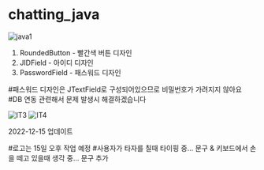 # chatting_java


![java1](https://user-images.githubusercontent.com/105403396/205471852-b9888b66-851b-4343-8711-f1c528d3f3bd.PNG)





1. RoundedButton -  빨간색 버튼 디자인
2. JIDField - 아이디 디자인
3. PasswordField - 패스워드 디자인

#패스워드 디자인은 JTextField로 구성되어있으므로 비밀번호가 가려지지 않아요   
#DB 연동 관련해서 문제 발생시 해결하겠습니다
 

![IT3](https://user-images.githubusercontent.com/105403396/207735919-52887d84-4fcb-41df-8423-728106737a2c.PNG)
![IT4](https://user-images.githubusercontent.com/105403396/207735929-c3ab8416-7622-41ed-927c-6c93ac5ba926.PNG)


2022-12-15 업데이트

#로고는 15일 오후 작업 예정
#사용자가 타자를 칠때 타이핑 중... 문구 & 키보드에서 손을 떼고 있을때 생각 중... 문구 추가





